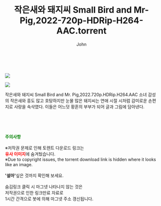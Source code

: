 ﻿---
layout: post
title:  "    작은새와 돼지씨 Small Bird and Mr- Pig,2022-720p-HDRip-H264-AAC.torrent"
author: John
categories: [ 영화 ]
tags: [  ]
image: https://torrentrj54.com/uploadfile/full/f022bbad77e8542dd3bfa438b432b7c9ab05464f.jpg"/></p><p><img src="https://torrentrj54.com/uploadfile/full/8da5c2ad018f7bb1998cc768688f54f16a27918d.jpg 
description: "    작은새와 돼지씨 Small Bird and Mr- Pig,2022-720p-HDRip-H264-AAC torrent 정보 공유"
toc: true
toc_sticky: true
---

<br>
<p><img src="https://torrentrj54.com/uploadfile/full/f022bbad77e8542dd3bfa438b432b7c9ab05464f.jpg"/></p><p><img src="https://torrentrj54.com/uploadfile/full/8da5c2ad018f7bb1998cc768688f54f16a27918d.jpg"/></p>
 작은새와 돼지씨 Small Bird and Mr. Pig,2022.720p.HDRip.H264.AAC 소녀 감성의 작은새와 흥도 많고 호탕하지만 눈물 많은 돼지씨는 연애 시절 시처럼 감미로운 손편지로 사랑을 속삭였다. 이들은 어느덧 황혼의 부부가 되어 글과 그림에 담아낸다. 
    
<br><br><br>
<p data-ke-size="size16"><b><span style="color: green;">주의사항</span></b><br /><br />※저작권 문제로 인해 토렌트 다운로드 링크는<br /><b><span style="color: red;">유사 이미지</span></b>에 숨겨뒀습니다.<br />※Due to copyright issues, the torrent download link is hidden where it looks like an image.<br /><br /><b>'설마'</b>싶은 것까지 확인해 보세요.<br /><br />숨김링크 클릭 시 마그넷 나타나지 않는 것은<br />저작권으로 인한 링크만료 자료로<br />1시간 간격으로 봇에 의해 마그넷 주소 갱신됩니다.</p>
